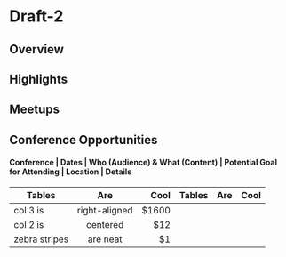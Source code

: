 # Draft-2

## Overview 

## Highlights 

## Meetups 

## Conference Opportunities 

#### Conference | Dates | Who (Audience) & What (Content) | Potential Goal for Attending | Location | Details 

| Tables        | Are           | Cool  | Tables        | Are           | Cool  |
| ------------- |:-------------:| -----:| ------------- |:-------------:| -----:|
| col 3 is      | right-aligned | $1600 |
| col 2 is      | centered      |   $12 |
| zebra stripes | are neat      |    $1 |
